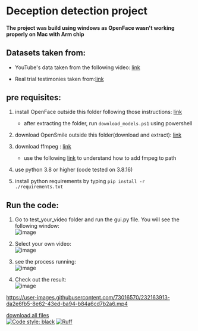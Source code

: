 # Deception detection project

#### The project was build using windows as OpenFace wasn't working properly on Mac with Arm chip

## Datasets taken from:

- YouTube's data taken from the following video: [link](https://www.youtube.com/watch?v=Jfli-6Q-13Q&t=21s)

- Real trial testimonies taken
  from:[link](http://web.eecs.umich.edu/~mihalcea/downloads/RealLifeDeceptionDetection.2016.zip)

## pre requisites:

1. install OpenFace outside this folder following those
   instructions: [link](https://github.com/TadasBaltrusaitis/OpenFace/wiki/Windows-Installation)
   - after extracting the folder, run `download_models.ps1` using powershell

2. download OpenSmile outside this folder(download and
   extract): [link](https://github.com/audeering/opensmile/releases/download/v3.0.1/opensmile-3.0.1-win-x64.zip)
3. download ffmpeg : [link](https://www.gyan.dev/ffmpeg/builds/ffmpeg-git-full.7z)
   - use the following [link](https://bobbyhadz.com/blog/ffmpeg-is-not-recognized-as-internal-or-external-command) to understand how to add fmpeg to path
4. use python 3.8 or higher (code tested on 3.8.16)
5. install python requirements by typing ```pip install -r ./requirements.txt ```


## Run the code:
1. Go to test_your_video folder and run the gui.py file. You will see the following window:\
![image](https://user-images.githubusercontent.com/73016570/230714630-ee8e7452-84b3-41e2-bf01-4f388df4aac8.png)
2. Select your own video:\
   ![image](https://user-images.githubusercontent.com/73016570/230714684-9ec6ee5c-c0e6-49f5-bdf6-38d6ca54819b.png)

3. see the process running:\
![image](https://user-images.githubusercontent.com/73016570/230714691-a29b7b6d-1d7d-4aad-b8e2-4eeeca49b70f.png)

4. Check out the result:\
   ![image](https://user-images.githubusercontent.com/73016570/230714572-08307b56-c094-4a21-845a-ab1f7bee9bdd.png)


https://user-images.githubusercontent.com/73016570/232163913-da2e6fb5-8e62-43ed-ba94-b84a6cd7b2a6.mp4




[download all files](https://mega.nz/file/tW43UDwD#MxdhDUTYRGNP3w3wa9jqzifTG-kmwZmMp2LfJo50MTc)\
[![Code style: black](https://img.shields.io/badge/code%20style-black-000000.svg)](https://github.com/psf/black)
[![Ruff](https://img.shields.io/endpoint?url=https://raw.githubusercontent.com/charliermarsh/ruff/main/assets/badge/v1.json)](https://github.com/charliermarsh/ruff)
